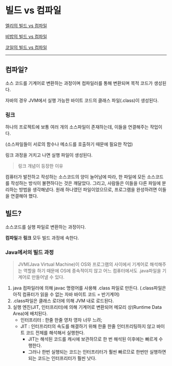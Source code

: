 # 빌드 vs 컴파일

[엘리의 빌드 vs 컴파일](elly-build-vs-compile.md)

[비밥의 빌드 vs 컴파일](bebop.md)

[코일의 빌드 vs 컴파일](coyle-q2-build-vs-compile.md)

---

## 컴파일?

소스 코드를 기계어로 변환하는 과정이며 컴파일러를 통해 변환되며 목적 코드가 생성된다.

자바의 경우 JVM에서 실행 가능한 바이트 코드의 클래스 파일(.class)이 생성된다.

### 링크

하나의 프로젝트에 보통 여러 개의 소스파일이 존재하는데, 이들을 연결해주는 작업이다.

(소스파일들이 서로의 함수나 메소드를 호출하기 때문에 필요한 작업)

링크 과정을 거치고 나면 실행 파일이 생성된다.

> 링크 개념이 등장한 이유

컴퓨터가 발전하고 작성하는 소스코드의 양이 늘어남에 따라, 한 파일에 모든 소스코드를 작성하는 방식이 불편하다는 것은 깨달았다. 그리고, 사람들은 이들을 다른 파일에 분리하는 방법을 생각해냈다. 원래 하나였던 파일이었으므로, 프로그램을 완성하려면 이들을 연결해야 했다.



## 빌드?

소스코드를 실행 파일로 변환하는 과정이다.

**컴파일**과 **링크** 모두 빌드 과정에 속한다.



### Java에서의 빌드 과정

> JVM(Java Virtual Machine)이 OS와 프로그램의 사이에서 기계어로 해석해주는 역할을 하기 때문에 OS에 종속적이지 않고 어느 컴퓨터에서도 .java파일을 기계어로 만들어낼 수 있다. 

1. java 컴파일러에 의해 javac 명령어를 사용해 .class 파일로 만든다. (.class파일은 아직 컴퓨터가 읽을 수 없는 자바 바이트 코드 = 반기계어)
2. .class파일은 클래스 로더에 의해 JVM 내로 로드된다.
3. 실행 엔진(JIT, 인터프리터)에 의해 기계어로 변환되어 메모리 상(Runtime Data Area)에 배치된다.
   - 인터프리터 : 한줄 한줄 영차 영차 너무 느려;
   - JIT : 인터프리터의 속도를 해결하기 위해 한줄 한줄 인터프리팅하지 않고 바이트 코드 전체를 해석해서 실행한다. 
     -  JIT는 해석된 코드를 캐시에 보관하므로 한 번 해석된 이후에는 빠르게 수행한다. 
     -  그러나 한번 실행되는 코드는 인터프리터가 훨씬 빠르므로 한번만 실행하면 되는 코드는 인터프리터가 훨씬 낫다.